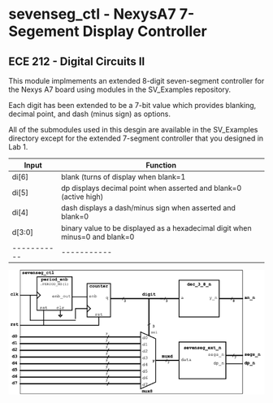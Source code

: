 # sevenseg_ctl - NexysA7 7-Segement Display Controller
## ECE 212 - Digital Circuits II
This module implmements an extended 8-digit seven-segment controller for the Nexys A7 board using modules in the SV_Examples repository.

Each digit has been extended to be a 7-bit value
which provides blanking, decimal point, and dash
(minus sign) as options.

All of the submodules used in this desgin are
available in the SV_Examples directory except 
for the extended 7-segment controller that you designed in Lab 1.

| Input | Function |
| ----------- | ----------- |
| di[6] | blank (turns of display when blank=1 |
| di[5] | dp displays decimal point when asserted and blank=0 (active high) |
| di[4] | dash displays a dash/minus sign when asserted and blank=0 |
|    d[3:0] | binary value to be displayed as a hexadecimal digit when minus=0 and blank=0 |
| ----------- | ----------- |

![Seven segment controller block diagram](doc/sevenseg_ctl.png)
